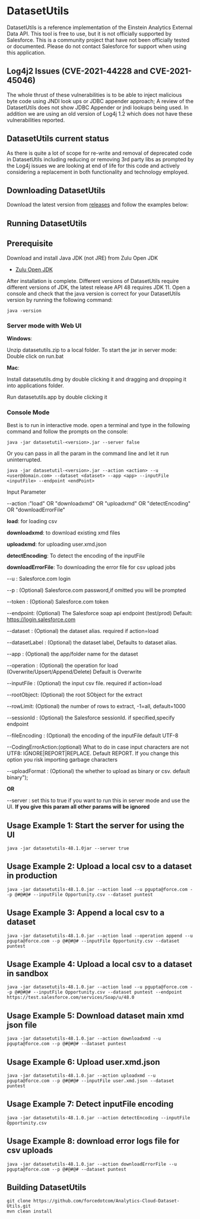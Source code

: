 

#  DatasetUtils

DatasetUtils is a reference implementation of the Einstein Analytics  External Data API. This tool is free to use, but it is not officially supported by Salesforce.
This is a community project that have not been officially tested or documented. Please do not contact Salesforce for support when using this application.


## Log4j2 Issues (CVE-2021-44228 and CVE-2021-45046)

The whole thrust  of these vulnerabilities is to be able to inject malicious byte code using JNDI look ups or JDBC appender approach; A review of the DatasetUtils does not show JDBC Appender or jndi lookups being used. In addition  we are using an old version of Log4j 1.2 which does not have these vulnerabilities reported.  

## DatasetUtils current status
As there is quite a lot of scope for re-write and removal of deprecated code in DatasetUtils including reducing or removing 3rd party libs as prompted by the Log4j issues we are looking at end of life for this code and actively considering a replacement in both functionality and technology employed.


## Downloading DatasetUtils

Download the latest version from [releases](https://github.com/forcedotcom/Analytics-Cloud-Dataset-Utils/releases) and follow the examples below:

## Running DatasetUtils

## Prerequisite

Download and install Java JDK (not JRE) from Zulu Open JDK

* [Zulu Open JDK](https://www.azul.com/downloads/zulu-community/?&architecture=x86-64-bit&package=jdk)

After installation is complete. Different versions of DatasetUtils require different versions of JDK, the latest release API 48 requires JDK 11. Open a console and check that the java version is correct for your DatasetUtils version  by running the following command:


``java -version``


### Server mode with Web UI


**Windows**: 

Unzip datasetutils.zip to a local folder. To start the jar in server mode: Double click on run.bat

**Mac**: 

Install  datasetutils.dmg by double clicking it and dragging and dropping it into applications folder.

Run datasetutils.app by double clicking it
	 	 

### Console Mode

Best is to run in interactive mode. open a terminal and type in the following command and follow the prompts on the console: 

    java -jar datasetutil-<version>.jar --server false

Or you can pass in all the param in the command line and let it run uninterrupted.
 
    java -jar datasetutil-<version>.jar --action <action> --u <user@domain.com> --dataset <dataset> --app <app> --inputFile <inputFile> --endpoint <endPoint>

Input Parameter

--action  :"load" OR  "downloadxmd"  OR "uploadxmd"  OR "detectEncoding" OR "downloadErrorFile"
 
**load**: for loading csv  

**downloadxmd**: to download existing xmd files  

**uploadxmd**: for uploading user.xmd.json  

**detectEncoding**: To detect the encoding of the inputFile  

**downloadErrorFile**: To downloading the error file for csv upload jobs

--u       : Salesforce.com login

--p       : (Optional) Salesforce.com password,if omitted you will be prompted

--token   : (Optional) Salesforce.com token

--endpoint: (Optional) The Salesforce soap api endpoint (test/prod) Default: https://login.salesforce.com

--dataset : (Optional) the dataset alias. required if action=load

--datasetLabel : (Optional) the dataset label, Defaults to dataset alias.

--app     : (Optional) the app/folder name for the dataset

--operation     : (Optional) the operation for load (Overwrite/Upsert/Append/Delete) Default is Overwrite

--inputFile : (Optional) the input csv file. required if action=load

--rootObject: (Optional) the root SObject for the extract

--rowLimit: (Optional) the number of rows to extract, -1=all, default=1000

--sessionId : (Optional) the Salesforce sessionId. if specified,specify endpoint

--fileEncoding : (Optional) the encoding of the inputFile default UTF-8

--CodingErrorAction:(optional) What to do in case input characters are not UTF8: IGNORE|REPORT|REPLACE. Default REPORT. If you change this option you risk importing garbage characters

--uploadFormat : (Optional) the whether to upload as binary or csv. default binary");

**OR**

--server  : set this to true if you want to run this in server mode and use the UI. **If you give this param all other params will be ignored**

## Usage Example 1: Start the server for using the UI
    java -jar datasetutils-48.1.0jar --server true

## Usage Example 2: Upload a local csv to a dataset in production
    java -jar datasetutils-48.1.0.jar --action load --u pgupta@force.com --p @#@#@# --inputFile Opportunity.csv --dataset puntest
    
## Usage Example 3: Append a local csv to a dataset
	java -jar datasetutils-48.1.0.jar --action load --operation append --u pgupta@force.com --p @#@#@# --inputFile Opportunity.csv --dataset puntest
	
## Usage Example 4: Upload a local csv to a dataset in sandbox
	java -jar datasetutils-48.1.0.jar --action load --u pgupta@force.com --p @#@#@# --inputFile Opportunity.csv --dataset puntest --endpoint https://test.salesforce.com/services/Soap/u/48.0

## Usage Example 5: Download dataset main xmd json file
    java -jar datasetutils-48.1.0.jar --action downloadxmd --u pgupta@force.com --p @#@#@# --dataset puntest

## Usage Example 6: Upload user.xmd.json
    java -jar datasetutils-48.1.0.jar --action uploadxmd --u pgupta@force.com --p @#@#@# --inputFile user.xmd.json --dataset puntest

## Usage Example 7: Detect inputFile encoding
    java -jar datasetutils-48.1.0.jar --action detectEncoding --inputFile Opportunity.csv

## Usage Example 8: download error logs file for csv uploads
    java -jar datasetutils-48.1.0.jar --action downloadErrorFile --u pgupta@force.com --p @#@#@# --dataset puntest

## Building DatasetUtils
    git clone https://github.com/forcedotcom/Analytics-Cloud-Dataset-Utils.git
    mvn clean install
